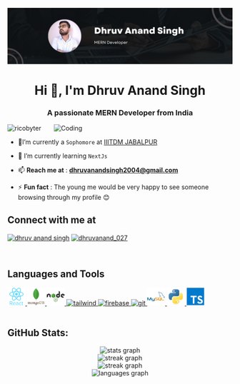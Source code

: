 ![logo](https://github.com/Ricobyter/Ricobyter/blob/main/ghBanner.png)
<h1 align="center">Hi 👋, I'm Dhruv Anand Singh</h1>
<h3 align="center">A passionate MERN Developer from India</h3>
<img align="right" alt="Coding" width="400" src="https://media3.giphy.com/media/v1.Y2lkPTc5MGI3NjExemllb3puYXY1aGg1OTEydHBxajAzODBzbHJkcnh3YWhhbTNqdTh4NSZlcD12MV9naWZzX3NlYXJjaCZjdD1n/qgQUggAC3Pfv687qPC/200w.gif">

<p align="left"> <img src="https://komarev.com/ghpvc/?username=ricobyter&label=Profile%20views&color=0e75b6&style=flat" alt="ricobyter" /> </p>

- 🏫I’m currently a `Sophomore` at [IIITDM JABALPUR](https://iiitdmj.ac.in/)

- 🌱 I’m currently learning `NextJs`

- 📫 **Reach me at** :  **dhruvanandsingh2004@gmail.com**

- ⚡ **Fun fact** : The young me would be very happy to see someone browsing through my profile 😊

## Connect with me at
<p align="left">
<a href="https://linkedin.com/in/dhruv anand singh" target="blank"><img align="center" src="https://raw.githubusercontent.com/rahuldkjain/github-profile-readme-generator/master/src/images/icons/Social/linked-in-alt.svg" alt="dhruv anand singh" height="30" width="40" /></a>
<a href="https://instagram.com/dhruvanand_027" target="blank"><img align="center" src="https://raw.githubusercontent.com/rahuldkjain/github-profile-readme-generator/master/src/images/icons/Social/instagram.svg" alt="dhruvanand_027" height="30" width="40" /></a>
</p>
<br>

## Languages and Tools
<div style= {{display: flex, gap: 2rem, align: left}}>
   <a href="https://reactjs.org/" target="_blank" rel="noreferrer"> <img src="https://raw.githubusercontent.com/devicons/devicon/master/icons/react/react-original-wordmark.svg" alt="react" width="40" height="40"/> </a>
   <a href="https://www.mongodb.com/" target="_blank" rel="noreferrer"> <img src="https://raw.githubusercontent.com/devicons/devicon/master/icons/mongodb/mongodb-original-wordmark.svg" alt="mongodb" width="40" height="40"/> </a> 
    <a href="https://nodejs.org" target="_blank" rel="noreferrer"> <img src="https://raw.githubusercontent.com/devicons/devicon/master/icons/nodejs/nodejs-original-wordmark.svg" alt="nodejs" width="40" height="40"/> </a>
  <a href="https://tailwindcss.com/" target="_blank" rel="noreferrer"> <img src="https://www.vectorlogo.zone/logos/tailwindcss/tailwindcss-icon.svg" alt="tailwind" width="40" height="40"/> </a>
  <a href="https://firebase.google.com/" target="_blank" rel="noreferrer"> <img src="https://www.vectorlogo.zone/logos/firebase/firebase-icon.svg" alt="firebase" width="40" height="40"/> </a> 
  <a href="https://git-scm.com/" target="_blank" rel="noreferrer"> <img src="https://www.vectorlogo.zone/logos/git-scm/git-scm-icon.svg" alt="git" width="40" height="40"/> </a>
  <a href="https://www.mysql.com/" target="_blank" rel="noreferrer"> <img src="https://raw.githubusercontent.com/devicons/devicon/master/icons/mysql/mysql-original-wordmark.svg" alt="mysql" width="40" height="40"/> </a>
  <a href="https://www.python.org" target="_blank" rel="noreferrer"> <img src="https://raw.githubusercontent.com/devicons/devicon/master/icons/python/python-original.svg" alt="python" width="40" height="40"/> </a> 
  <a href="https://www.typescriptlang.org/" target="_blank" rel="noreferrer"> <img src="https://raw.githubusercontent.com/devicons/devicon/master/icons/typescript/typescript-original.svg" alt="typescript" width="40" height="40"/> </a>
</div>
<br>


## GitHub Stats:
<div align="center"> <img src="https://github-readme-stats.vercel.app/api?username=Ricobyter&show_icons=true&theme=tokyonight&hide_border=true&border_radius=5&card_width=500" height="150" alt="stats graph" /> <br>
  <img src="https://streak-stats.demolab.com?user=Ricobyter&locale=en&mode=daily&theme=tokyonight&hide_border=true&border_radius=5&card_width=500&order=3" height="150" alt="streak graph" /> <br>
   <img src="https://github-profile-trophy.vercel.app/?username=Ricobyter&column=3&row=2&mode=daily&layout=compact&theme=tokyonight&hide_border=true&border_radius=5&card_width=700&order=3&hide_border=true" height="250" alt="streak graph" /> <br>
  <img src="https://github-readme-stats.vercel.app/api/top-langs?username=Ricobyter&locale=en&hide_title=false&layout=compact&card_width=420&langs_count=5&theme=tokyonight&hide_border=true&order=2" height="150" alt="languages graph"  />
</div>


